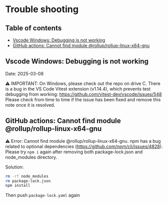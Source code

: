 # Trouble shooting

## Table of contents <!-- omit in toc -->

- [Vscode Windows: Debugging is not working](#vscode-windows-debugging-is-not-working)
- [GitHub actions: Cannot find module @rollup/rollup-linux-x64-gnu](#github-actions-cannot-find-module-rolluprollup-linux-x64-gnu)

## Vscode Windows: Debugging is not working

Date: 2025-03-08

⚠️ IMPORTANT: On Windows, please check out the repo on drive C. There is a bug
in the VS Code Vitest extension (v1.14.4), which prevents test debugging from
working: <https://github.com/vitest-dev/vscode/issues/548> Please check from
time to time if the issue has been fixed and remove this note once it is
resolved.

## GitHub actions: Cannot find module @rollup/rollup-linux-x64-gnu

⚠️ Error: Cannot find module @rollup/rollup-linux-x64-gnu. npm has a bug related to
optional dependencies (<https://github.com/npm/cli/issues/4828>). Please try `npm
i` again after removing both package-lock.json and node_modules directory.

Solution:

```bash
rm -rf node_modules
rm package-lock.json
npm install
```

Then push `package-lock.yaml` again
